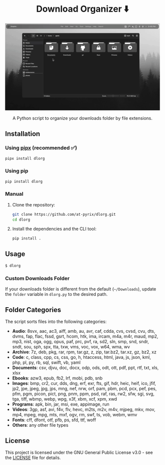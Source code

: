 <h1 align=center>Download Organizer ⬇️</h1>
<p align=center>
<img src="https://raw.githubusercontent.com/at-pyrix/dlorg/main/demo.gif"/>
</p>
<p align=center>A Python script to organize your downloads folder by file extensions.</p>
<!--It can also watch the folder for new files and automatically sort them.-->

## Installation

### Using [pipx](https://github.com/pypa/pipx?tab=readme-ov-file#install-pipx) (recommended ✅)
```
pipx install dlorg
```

### Using pip

```
pip install dlorg
```

### Manual

1. Clone the repository:

    ```sh
    git clone https://github.com/at-pyrix/dlorg.git
    cd dlorg
    ```

2. Install the dependencies and the CLI tool:

    ```sh
    pip install .
    ```

## Usage

```sh
$ dlorg
```

### Custom Downloads Folder

If your downloads folder is different from the default (`~/Downloads`), update the `folder` variable in `dlorg.py` to the desired path.

## Folder Categories

The script sorts files into the following categories:

- **Audio**: 8svx, aac, ac3, aiff, amb, au, avr, caf, cdda, cvs, cvsd, cvu, dts, dvms, fap, flac, fssd, gsrt, hcom, htk, ima, ircam, m4a, m4r, maud, mp2, mp3, nist, oga, ogg, opus, paf, prc, pvf, ra, sd2, sln, smp, snd, sndr, sndt, sou, sph, spx, tta, txw, vms, voc, vox, w64, wma, wv
- **Archive**: 7z, deb, pkg, rar, rpm, tar.gz, z, zip, tar.bz2, tar.xz, gz, bz2, xz
- **Code**: c, class, cpp, cs, css, go, h, htaccess, html, java, js, json, kml, php, pl, py, rb, sql, swift, vb, yaml
- **Documents**: csv, djvu, doc, docx, odp, ods, odt, ott, pdf, ppt, rtf, txt, xls, xlsx
- **Ebooks**: azw3, epub, fb2, lrf, mobi, pdb, snb
- **Images**: bmp, cr2, cur, dds, dng, erf, exr, fts, gif, hdr, heic, heif, ico, jfif, jp2, jpe, jpeg, jpg, jps, mng, nef, nrw, orf, pam, pbm, pcd, pcx, pef, pes, pfm, pgm, picon, pict, png, pnm, ppm, psd, raf, ras, rw2, sfw, sgi, svg, tga, tiff, wbmp, webp, wpg, x3f, xbm, xcf, xpm, xwd
- **Programs**: apk, bin, jar, msi, exe, appimage, run
- **Videos**: 3gp, asf, avi, f4v, flv, hevc, m2ts, m2v, m4v, mjpeg, mkv, mov, mp4, mpeg, mpg, mts, mxf, ogv, rm, swf, ts, vob, webm, wmv
- **Fonts**: cff, dfont, otf, pfb, ps, sfd, ttf, woff
- **Others**: any other file types

## License

This project is licensed under the GNU General Public License v3.0 - see the [LICENSE](./LICENSE) file for details.
